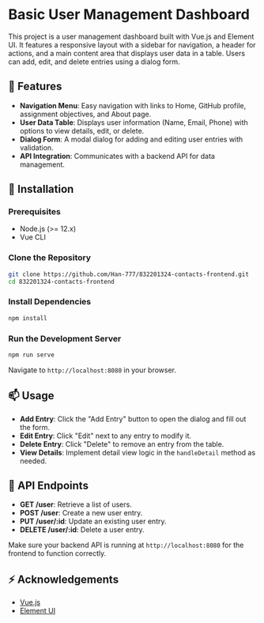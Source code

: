 # Basic User Management Dashboard

This project is a user management dashboard built with Vue.js and Element UI. It features a responsive layout with a sidebar for navigation, a header for actions, and a main content area that displays user data in a table. Users can add, edit, and delete entries using a dialog form.

## 🌱 Features

- **Navigation Menu**: Easy navigation with links to Home, GitHub profile, assignment objectives, and About page.
- **User Data Table**: Displays user information (Name, Email, Phone) with options to view details, edit, or delete.
- **Dialog Form**: A modal dialog for adding and editing user entries with validation.
- **API Integration**: Communicates with a backend API for data management.

## 🔭 Installation

### Prerequisites

- Node.js (>= 12.x)
- Vue CLI

### Clone the Repository

```bash
git clone https://github.com/Han-777/832201324-contacts-frontend.git
cd 832201324-contacts-frontend
```

### Install Dependencies

```bash
npm install
```

### Run the Development Server

```bash
npm run serve
```

Navigate to `http://localhost:8080` in your browser.

## 📫 Usage

- **Add Entry**: Click the "Add Entry" button to open the dialog and fill out the form.
- **Edit Entry**: Click "Edit" next to any entry to modify it.
- **Delete Entry**: Click "Delete" to remove an entry from the table.
- **View Details**: Implement detail view logic in the `handleDetail` method as needed.

## 📝 API Endpoints

- **GET /user**: Retrieve a list of users.
- **POST /user**: Create a new user entry.
- **PUT /user/:id**: Update an existing user entry.
- **DELETE /user/:id**: Delete a user entry.

Make sure your backend API is running at `http://localhost:8080` for the frontend to function correctly.

## ⚡ Acknowledgements

- [Vue.js](https://vuejs.org/)
- [Element UI](https://element.eleme.io/#/en-US)

